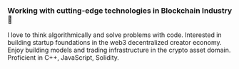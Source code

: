 ### Working with cutting-edge technologies in Blockchain Industry👋
I love to think algorithmically and solve problems with code. Interested in building startup foundations in the web3 decentralized creator economy. Enjoy building models and trading infrastructure in the crypto asset domain. Proficient in C++, JavaScript, Solidity.
<!--
**ah953/ah953** is a ✨ _special_ ✨ repository because its `README.md` (this file) appears on your GitHub profile.

Here are some ideas to get you started:

- 🔭 I’m currently working on ...
- 🌱 I’m currently learning ...
- 👯 I’m looking to collaborate on ...
- 🤔 I’m looking for help with ...
- 💬 Ask me about ...
- 📫 How to reach me: ...
- 😄 Pronouns: ...
- ⚡ Fun fact: ...
-->
